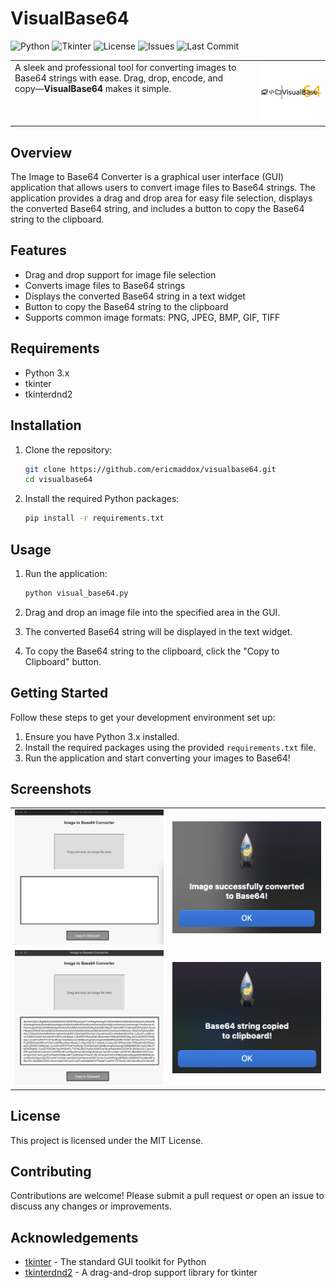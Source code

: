 # VisualBase64

![Python](https://img.shields.io/badge/python-3.8%2B-blue)
![Tkinter](https://img.shields.io/badge/Tkinter-Installed-brightgreen)
![License](https://img.shields.io/github/license/ericmaddox/visualbase64)
![Issues](https://img.shields.io/github/issues/ericmaddox/visualbase64)
![Last Commit](https://img.shields.io/github/last-commit/ericmaddox/visualbase64)


<table>
  <tr>
    <td style="vertical-align: top; padding-right: 20px;">
      A sleek and professional tool for converting images to Base64 strings with ease. Drag, drop, encode, and copy—<b>VisualBase64</b> makes it simple.
    </td>
    <td>
      <img src="https://github.com/ericmaddox/visualbase64/blob/main/media/visual_base64_1.JPEG" width="300"/>
    </td>
  </tr>
</table>






## Overview

The Image to Base64 Converter is a graphical user interface (GUI) application that allows users to convert image files to Base64 strings. The application provides a drag and drop area for easy file selection, displays the converted Base64 string, and includes a button to copy the Base64 string to the clipboard.

## Features

- Drag and drop support for image file selection
- Converts image files to Base64 strings
- Displays the converted Base64 string in a text widget
- Button to copy the Base64 string to the clipboard
- Supports common image formats: PNG, JPEG, BMP, GIF, TIFF

## Requirements

- Python 3.x
- tkinter
- tkinterdnd2

## Installation

1. Clone the repository:

   ```bash
   git clone https://github.com/ericmaddox/visualbase64.git
   cd visualbase64
   ```

2. Install the required Python packages:

   ```bash
   pip install -r requirements.txt
   ```

## Usage

1. Run the application:

   ```bash
   python visual_base64.py
   ```

2. Drag and drop an image file into the specified area in the GUI.

3. The converted Base64 string will be displayed in the text widget.

4. To copy the Base64 string to the clipboard, click the "Copy to Clipboard" button.

## Getting Started

Follow these steps to get your development environment set up:

1. Ensure you have Python 3.x installed.
2. Install the required packages using the provided `requirements.txt` file.
3. Run the application and start converting your images to Base64!

## Screenshots

<table>
  <tr>
    <td><img src="https://github.com/ericmaddox/visualbase64/blob/main/media/example_image1.JPG" width="400"/></td>
    <td><img src="https://github.com/ericmaddox/visualbase64/blob/main/media/example_image3.JPG" width="400"/></td>
  </tr>
  <tr>
    <td><img src="https://github.com/ericmaddox/visualbase64/blob/main/media/example_image2.JPG" width="400"/></td>
    <td><img src="https://github.com/ericmaddox/visualbase64/blob/main/media/example_image4.JPG" width="400"/></td>
  </tr>
</table>

## License

This project is licensed under the MIT License.

## Contributing

Contributions are welcome! Please submit a pull request or open an issue to discuss any changes or improvements.

## Acknowledgements

- [tkinter](https://docs.python.org/3/library/tkinter.html) - The standard GUI toolkit for Python
- [tkinterdnd2](https://github.com/pmgagne/tkinterdnd2) - A drag-and-drop support library for tkinter
